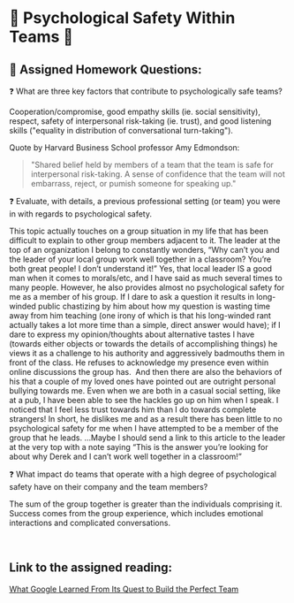 # 🪸 Psychological Safety Within Teams 🪸

## 📝 Assigned Homework Questions:

❓ What are three key factors that contribute to psychologically safe teams?

Cooperation/compromise, good empathy skills (ie. social sensitivity), respect, safety of interpersonal risk-taking (ie. trust), and good listening skills ("equality in distribution of conversational turn-taking").

Quote by Harvard Business School professor Amy Edmondson:
>"Shared belief held by members of a team that the team is safe for interpersonal risk-taking.  A sense of confidence that the team will not embarrass, reject, or pumish someone for speaking up."

❓ Evaluate, with details, a previous professional setting (or team) you were in with regards to psychological safety.

This topic actually touches on a group situation in my life that has been difficult to explain to other group members adjacent to it. The leader at the top of an organization I belong to constantly wonders, “Why can’t you and the leader of your local group work well together in a classroom? You’re both great people! I don’t understand it!” Yes, that local leader IS a good man when it comes to morals/etc, and I have said as much several times to many people. However, he also provides almost no psychological safety for me as a member of his group. If I dare to ask a question it results in long-winded public chastizing by him about how my question is wasting time away from him teaching (one irony of which is that his long-winded rant actually takes a lot more time than a simple, direct answer would have); if I dare to express my opinion/thoughts about alternative tastes I have (towards either objects or towards the details of accomplishing things) he views it as a challenge to his authority and aggressively badmouths them in front of the class. He refuses to acknowledge my presence even within online discussions the group has.  And then there are also the behaviors of his that a couple of my loved ones have pointed out are outright personal bullying towards me. Even when we are both in a casual social setting, like at a pub, I have been able to see the hackles go up on him when I speak. I noticed that I feel less trust towards him than I do towards complete strangers! In short, he dislikes me and as a result there has been little to no psychological safety for me when I have attempted to be a member of the group that he leads. …Maybe I should send a link to this article to the leader at the very top with a note saying “This is the answer you’re looking for about why Derek and I can’t work well together in a classroom!”

❓ What impact do teams that operate with a high degree of psychological safety have on their company and the team members?

The sum of the group together is greater than the individuals comprising it.  Success comes from the group experience, which includes emotional interactions and complicated conversations.

<br>

## Link to the assigned reading:

[What Google Learned From Its Quest to Build the Perfect Team](https://web.archive.org/web/20221125192300/https://www.nytimes.com/2016/02/28/magazine/what-google-learned-from-its-quest-to-build-the-perfect-team.html)
